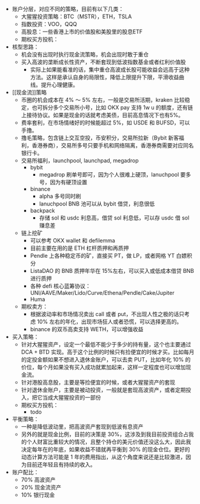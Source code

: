 - 账户分层，对应不同的策略，目前有以下几类：
	- 大猩猩投资策略：BTC（MSTR），ETH，TSLA
	- 指数投资：VOO，QQQ
	- 高股息：一些香港上市的价值股和美股里的股息ETF
	- 期权买方投机：
- 核型思路：
	- 机会没有出现时执行现金流策略，机会出现时敢于重仓
	- 买入高波的垄断成长性资产，不断套现到低波指数基金或者红利价值股
		- 实际上如果能看准的话，集中重仓高波成长股可能收益会远高于这种方法。这样是承认自身的局限性，降低上限提升下限，平滑收益曲线。提升心理健康。
- [[现金流]]策略
	- 币圈的机会成本在 4% ～ 5% 左右，一般是交易所活期，kraken 比较稳定，也可拆分多个交易所小号，比如 OKX pay 支持 1w u 的额度，还有链上接待协议。如果是现金的话就考虑美债，目前高息情况下也有5%。
	- 费率套利，在市场情绪好的时候能超过 5%，如 USDE 和 BUFSD，可以手撸。
	- 撸毛策略，包含链上交互空投，币安积分，交易所拉新（Bybit 新客福利，香港券商），交易所多号只要手机和网络隔离，香港券商需要对应同名银行卡。
	- 交易所福利，launchpool, launchpad, megadrop
		- bybit
			- megadrop 刷单号即可，因为个人很难上硬顶，lanuchpool 要多号，因为有硬顶设置
		- binance
			- alpha 多号同时刷
			- lanuchpool BNB 池可以从 bybit 借贷，利息很低
		- backpack
			- 存储 sol 和 usdc 利息高，借贷 sol 利息低，可以存 usdc 借 sol 赚息差
	- 链上挖矿
		- 可以参考 OKX wallet 和 defilemma
		- 目前主要在用的是 ETH 杠杆质押和再质押
		- Pendle 上各种稳定币的矿，直接买 PT，做 LP，或者网格 YT 白嫖积分
		- ListaDAO 的 BNB 质押年华在 15%左右，可以买入或低成本借贷 BNB 进行质押
		- 各种 defi 核心蓝筹协议：UNI/AAVE/Maker/Lido/Curve/Ethena/Pendle/Cake/Jupiter
		- Huma
	- 期权卖方：
		- 根据波动率和市场情况卖出 call 或者 put，不出现人性之极的话只考虑 10% 左右的年化，出现市场狂人或者恐慌，可以选择更高的。
		- binance 的双币高卖支持 WETH，可以增强收益
- 买入策略：
	- 针对大猩猩资产，设定一个最低不能少于多少的持有量，这个也主要通过 DCA + BTD 实现。高于这个比例的时候只有捡便宜的时候才买。比如每月的定投金额如果不想进入退休金账户，可以去卖 PUT，比如年化 10% 的价位，每个月如果没有买入成功就累加起来，这样一定程度也可以增加现金流。
	- 针对港股高息股，主要是等捡便宜的时候，或者大猩猩资产的套现
	- 针对退休金账户，主要是被动投资，一般就是套现高波资产，或者定期投入，把它当成大猩猩投资的一部份
	- 期权买方投机：
		- todo
- 平衡策略：
	- 一种是降低波动里，把高波资产套现到低波有息资产
	- 另外的就是现金比例，目前的决策是 30%，这涉及到我目前投资组合占我的个人财富比重较大的情况，且整个持仓的美元价值还没这么大，因此我决定每年在的年底，如果收益不错就再平衡到 30% 的现金仓位。更好的动态计算方法可能是 1 年的费用指出，从这个角度来说还是比较激进，因为目前还年轻且有持续的收入。
- 账户配比：
	- 70% 高波资产
	- 20% 现金流资产
	- 10% 银行现金